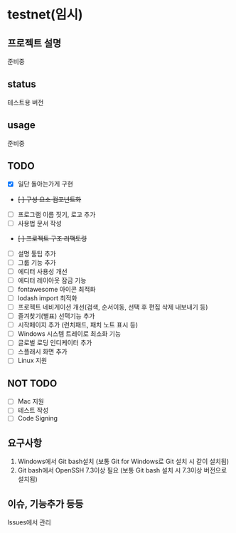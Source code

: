 # testnet(임시)

## 프로젝트 설명
준비중

## status
테스트용 버전

## usage
준비중

## TODO
- [x] 일단 돌아는가게 구현
- ~~[ ] 구성 요소 컴포넌트화~~
- [ ] 프로그램 이름 짓기, 로고 추가
- [ ] 사용법 문서 작성
- ~~[ ] 프로젝트 구조 리팩토링~~
- [ ] 설명 툴팁 추가
- [ ] 그룹 기능 추가
- [ ] 에디터 사용성 개선
- [ ] 에디터 레이아웃 잠금 기능
- [ ] fontawesome 아이콘 최적화
- [ ] lodash import 최적화
- [ ] 프로젝트 네비게이션 개선(검색, 순서이동, 선택 후 편집 삭제 내보내기 등)
- [ ] 즐겨찾기(별표) 선택기능 추가
- [ ] 시작페이지 추가 (런치패드, 패치 노트 표시 등)
- [ ] Windows 시스템 트레이로 최소화 기능
- [ ] 글로벌 로딩 인디케이터 추가
- [ ] 스플래시 화면 추가
- [ ] Linux 지원

## NOT TODO
- [ ] Mac 지원
- [ ] 테스트 작성
- [ ] Code Signing

## 요구사항
1. Windows에서 Git bash설치 (보통 Git for Windows로 Git 설치 시 같이 설치됨)
2. Git bash에서 OpenSSH 7.3이상 필요 (보통 Git bash 설치 시 7.3이상 버전으로 설치됨)

## 이슈, 기능추가 등등
Issues에서 관리
